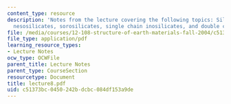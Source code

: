 ```yaml
---
content_type: resource
description: 'Notes from the lecture covering the following topics: Silicate taxonomy,
  nesosilicates, sorosilicates, single chain inosilicates, and double chain inosilicates.'
file: /media/courses/12-108-structure-of-earth-materials-fall-2004/c51373bc0450242bdcbc084df153a9de_lecture8.pdf
file_type: application/pdf
learning_resource_types:
- Lecture Notes
ocw_type: OCWFile
parent_title: Lecture Notes
parent_type: CourseSection
resourcetype: Document
title: lecture8.pdf
uid: c51373bc-0450-242b-dcbc-084df153a9de
---
```

